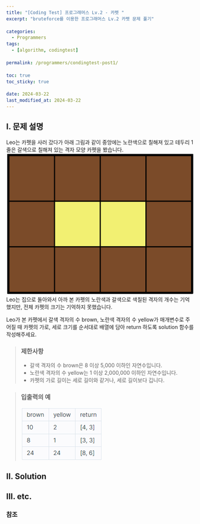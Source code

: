 ```yaml
---
title: "[Coding Test] 프로그래머스 Lv.2 - 카펫 "
excerpt: "bruteforce를 이용한 프로그래머스 Lv.2 카펫 문제 풀기"

categories:
  - Programmers
tags:
  - [algorithm, codingtest]

permalink: /programmers/condingtest-post1/

toc: true
toc_sticky: true

date: 2024-03-22
last_modified_at: 2024-03-22
---
```


## I. 문제 설명
Leo는 카펫을 사러 갔다가 아래 그림과 같이 중앙에는 노란색으로 칠해져 있고 테두리 1줄은 갈색으로 칠해져 있는 격자 모양 카펫을 봤습니다.
![output](/assets/images/posts_img/programmers-cate/carpet.png)  
Leo는 집으로 돌아와서 아까 본 카펫의 노란색과 갈색으로 색칠된 격자의 개수는 기억했지만, 전체 카펫의 크기는 기억하지 못했습니다.

Leo가 본 카펫에서 갈색 격자의 수 brown, 노란색 격자의 수 yellow가 매개변수로 주어질 때 카펫의 가로, 세로 크기를 순서대로 배열에 담아 return 하도록 solution 함수를 작성해주세요.  
>### 제한사항  
> * 갈색 격자의 수 brown은 8 이상 5,000 이하인 자연수입니다.
> * 노란색 격자의 수 yellow는 1 이상 2,000,000 이하인 자연수입니다.
> * 카펫의 가로 길이는 세로 길이와 같거나, 세로 길이보다 깁니다.
  
  
>### 입출력의 예
> ![output](/assets/images/posts_img/programmers-cate/carper1.png)



## II. Solution

  



## III. etc.

### 참조

